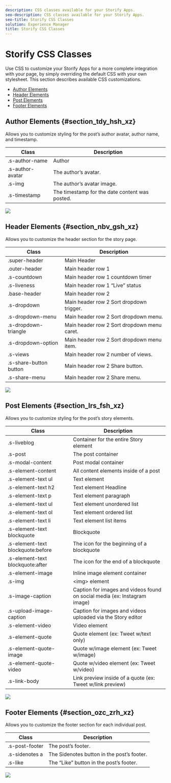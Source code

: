 ```yaml
---
description: CSS classes available for your Storify Apps.
seo-description: CSS classes available for your Storify Apps.
seo-title: Storify CSS Classes
solution: Experience Manager
title: Storify CSS Classes
---
```


# Storify CSS Classes

Use CSS to customize your Storify Apps for a more complete integration with your page, by simply overriding the default CSS with your own stylesheet. This section describes available CSS customizations.

* [Author Elements](#c_storify_css_classes/section_tdy_hsh_xz)
* [Header Elements](#c_storify_css_classes/section_nbv_gsh_xz)
* [Post Elements](#c_storify_css_classes/section_lrs_fsh_xz)
* [Footer Elements](#c_storify_css_classes/section_ozc_zrh_xz)
## Author Elements {#section_tdy_hsh_xz}

Allows you to customize styling for the post’s author avatar, author name, and timestamp.

<table id="table_q5k_3nl_wz"> 
 <tgroup cols="2"> 
  <colspec colnum="1" colname="col1" /> 
  <colspec colnum="2" colname="col2" /> 
  <thead> 
   <tr> 
    <th class="entry">Class</th> 
    <th class="entry">Description</th> 
   </tr> 
  </thead> 
  <tbody> 
   <tr> 
    <td>.s-author-name</td> 
    <td>Author</td> 
   </tr> 
   <tr> 
    <td>.s-author-avatar</td> 
    <td>The author’s avatar.</td> 
   </tr> 
   <tr> 
    <td>.s-img</td> 
    <td>The author’s avatar image.</td> 
   </tr> 
   <tr> 
    <td> .s-timestamp</td> 
    <td>The timestamp for the date content was posted.</td> 
   </tr> 
  </tbody> 
 </tgroup> 
</table>

![](http://350.df9.mwp.accessdomain.com/wp-content/uploads/2016/03/StorifyAuthorCSS.png)
## Header Elements {#section_nbv_gsh_xz}

Allows you to customize the header section for the story page.

<table id="table_s5k_3nl_wz"> 
 <tgroup cols="2"> 
  <colspec colnum="1" colname="col1" /> 
  <colspec colnum="2" colname="col2" /> 
  <thead> 
   <tr> 
    <th class="entry"><b>Class</b></th> 
    <th class="entry"><b>Description</b></th> 
   </tr> 
  </thead> 
  <tbody> 
   <tr> 
    <td>.super-header</td> 
    <td>Main Header</td> 
   </tr> 
   <tr> 
    <td>.outer-header</td> 
    <td>Main header row 1</td> 
   </tr> 
   <tr> 
    <td>.s-countdown</td> 
    <td>Main header row 1 countdown timer</td> 
   </tr> 
   <tr> 
    <td>.s-liveness</td> 
    <td>Main header row 1 “Live” status</td> 
   </tr> 
   <tr> 
    <td>.base-header</td> 
    <td>Main header row 2</td> 
   </tr> 
   <tr> 
    <td>.s-dropdown</td> 
    <td>Main header row 2 Sort dropdown trigger.</td> 
   </tr> 
   <tr> 
    <td>.s-dropdown-menu</td> 
    <td>Main header row 2 Sort dropdown menu.</td> 
   </tr> 
   <tr> 
    <td>.s-dropdown-triangle</td> 
    <td>Main header row 2 Sort dropdown menu caret.</td> 
   </tr> 
   <tr> 
    <td>.s-dropdown-option</td> 
    <td>Main header row 2 Sort dropdown menu item.</td> 
   </tr> 
   <tr> 
    <td>.s-views</td> 
    <td>Main header row 2 number of views.</td> 
   </tr> 
   <tr> 
    <td>.s-share-button button</td> 
    <td>Main header row 2 Share button.</td> 
   </tr> 
   <tr> 
    <td>.s-share-menu</td> 
    <td>Main header row 2 Share menu.</td> 
   </tr> 
  </tbody> 
 </tgroup> 
</table>

![](http://350.df9.mwp.accessdomain.com/wp-content/uploads/2016/03/StorifyHeaderCSS-countdown-1.png)
## Post Elements {#section_lrs_fsh_xz}

Allows you to customize styling for the post’s story elements.

<table id="table_u5k_3nl_wz"> 
 <tgroup cols="2"> 
  <colspec colnum="1" colname="col1" /> 
  <colspec colnum="2" colname="col2" /> 
  <thead> 
   <tr> 
    <th class="entry"><b>Class</b></th> 
    <th class="entry"><b>Description</b></th> 
   </tr> 
  </thead> 
  <tbody> 
   <tr> 
    <td>.s-liveblog</td> 
    <td>Container for the entire Story element</td> 
   </tr> 
   <tr> 
    <td> .s-post</td> 
    <td>The post container</td> 
   </tr> 
   <tr> 
    <td>.s-modal-content</td> 
    <td>Post modal container</td> 
   </tr> 
   <tr> 
    <td>.s-element-content</td> 
    <td>All content elements inside of a post</td> 
   </tr> 
   <tr> 
    <td>.s-element-text ul</td> 
    <td>Text element</td> 
   </tr> 
   <tr> 
    <td>.s-element-text h2</td> 
    <td>Text element Headline</td> 
   </tr> 
   <tr> 
    <td>.s-element-text p</td> 
    <td>Text element paragraph</td> 
   </tr> 
   <tr> 
    <td>.s-element-text ul</td> 
    <td>Text element unordered list</td> 
   </tr> 
   <tr> 
    <td>.s-element-text ol</td> 
    <td>Text element ordered list</td> 
   </tr> 
   <tr> 
    <td>.s-element-text li</td> 
    <td>Text element list items</td> 
   </tr> 
   <tr> 
    <td>.s-element-text blockquote</td> 
    <td>Blockquote</td> 
   </tr> 
   <tr> 
    <td>.s-element-text blockquote:before</td> 
    <td>The icon for the beginning of a blockquote</td> 
   </tr> 
   <tr> 
    <td>.s-element-text blockquote:after</td> 
    <td>The icon for the end of a blockquote</td> 
   </tr> 
   <tr> 
    <td>.s-element-image</td> 
    <td>Inline image element container</td> 
   </tr> 
   <tr> 
    <td>.s-img</td> 
    <td>&lt;img&gt; element</td> 
   </tr> 
   <tr> 
    <td>.s-image-caption</td> 
    <td>Caption for images and videos found on social media (ex: Instagram image)</td> 
   </tr> 
   <tr> 
    <td>.s-upload-image-caption</td> 
    <td>Caption for images and videos uploaded via the Story editor</td> 
   </tr> 
   <tr> 
    <td>.s-element-video</td> 
    <td>Video element</td> 
   </tr> 
   <tr> 
    <td>.s-element-quote</td> 
    <td>Quote element (ex: Tweet w/text only)</td> 
   </tr> 
   <tr> 
    <td>.s-element-quote-image</td> 
    <td>Quote w/image element (ex: Tweet w/image)</td> 
   </tr> 
   <tr> 
    <td>.s-element-quote-video</td> 
    <td>Quote w/video element (ex: Tweet w/video)</td> 
   </tr> 
   <tr> 
    <td>.s-link-body</td> 
    <td>Link preview inside of a quote (ex: Tweet w/link preview)</td> 
   </tr> 
  </tbody> 
 </tgroup> 
</table>

![](http://350.df9.mwp.accessdomain.com/wp-content/uploads/2016/03/StorifyPostCSS.png)
## Footer Elements {#section_ozc_zrh_xz}

Allows you to customize the footer section for each individual post.

<table id="table_w5k_3nl_wz"> 
 <tgroup cols="2"> 
  <colspec colnum="1" colname="col1" /> 
  <colspec colnum="2" colname="col2" /> 
  <thead> 
   <tr> 
    <th class="entry"><b>Class</b></th> 
    <th class="entry"><b>Description</b></th> 
   </tr> 
  </thead> 
  <tbody> 
   <tr> 
    <td>.s-post-footer</td> 
    <td>The post’s footer.</td> 
   </tr> 
   <tr> 
    <td>.s-sidenotes a</td> 
    <td>The Sidenotes button in the post’s footer.</td> 
   </tr> 
   <tr> 
    <td>.s-like</td> 
    <td>The “Like” button in the post’s footer.</td> 
   </tr> 
  </tbody> 
 </tgroup> 
</table>

![](http://350.df9.mwp.accessdomain.com/wp-content/uploads/2016/03/StorifyFooterCSS.png)

